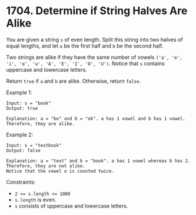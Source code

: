 # 1704. Determine if String Halves Are Alike

You are given a string `s` of even length. Split this string into two halves of equal lengths, and let `a` be the first half and `b` be the second half.

Two strings are alike if they have the same number of vowels `('a', 'e', 'i', 'o', 'u', 'A', 'E', 'I', 'O', 'U')`. Notice that `s` contains uppercase and lowercase letters.

Return `true` if `a` and `b` are alike. Otherwise, return `false`.

Example 1:

    Input: s = "book"
    Output: true

    Explanation: a = "bo" and b = "ok". a has 1 vowel and b has 1 vowel. Therefore, they are alike.

Example 2:

    Input: s = "textbook"
    Output: false

    Explanation: a = "text" and b = "book". a has 1 vowel whereas b has 2. Therefore, they are not alike.
    Notice that the vowel o is counted twice.

Constraints:

- `2 <= s.length <= 1000`
- `s.length` is even.
- `s` consists of uppercase and lowercase letters.

 